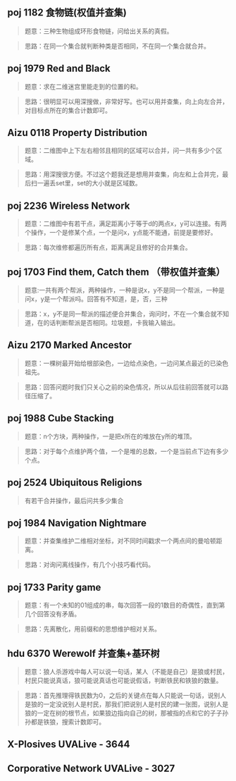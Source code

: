 ## poj 1182 食物链(权值并查集)
>题意：三种生物组成环形食物链，问给出关系的真假。

>思路：在同一个集合就判断种类是否相同，不在同一个集合就合并。

## poj 1979 Red and Black
>题意：求在二维迷宫里能走到的位置的和。

>思路：很明显可以用深搜做，非常好写。也可以用并查集，向上向左合并，对目标点所在的集合计数即可。

## Aizu 0118 Property Distribution
>题意：二维图中上下左右相邻且相同的区域可以合并，问一共有多少个区域。

>思路：用深搜很方便。不过这个题我还是想用并查集，向左和上合并完，最后扫一遍丢set里，set的大小就是区域数。

## poj 2236 Wireless Network
>题意：二维图中有若干点，满足距离小于等于d的两点x，y可以连接。有两个操作，一个是修某个点，一个是问x，y点能不能通，前提是要修好。

>思路：每次维修都遍历所有点，距离满足且修好的合并集合。

## poj 1703 Find them, Catch them （带权值并查集）
>题意:一共有两个帮派，两种操作，一种是说x，y不是同一个帮派，一种是问x，y是一个帮派吗。回答有不知道，是，否，三种

>思路：x，y不是同一帮派的描述便合并集合，询问时，不在一个集合就不知道，在的话判断帮派是否相同。垃圾题，卡我输入输出。

## Aizu 2170  Marked Ancestor
>题意：一棵树最开始给根部染色，一边给点染色，一边问某点最近的已染色祖先。

>思路：回答问题时我们只关心之前的染色情况，所以从后往前回答就可以路径压缩了。

## poj 1988 Cube Stacking
>题意：n个方块，两种操作，一是把x所在的堆放在y所的堆顶。

>思路：对于每个点维护两个值，一个是堆的总数，一个是当前点下边有多少个点。

## poj 2524 Ubiquitous Religions
>有若干合并操作，最后问共多少集合

## poj 1984 Navigation Nightmare
>题意：并查集维护二维相对坐标，对不同时间戳求一个两点间的曼哈顿距离。

>思路：对询问离线操作，有几个小技巧看代码。

## poj 1733 Parity game
>题意：有一个未知的01组成的串，每次回答一段的1数目的奇偶性，直到第几个回答没有矛盾。

>思路：先离散化，用前缀和的思想维护相对关系。

## hdu 6370 Werewolf 并查集+基环树
>题意：狼人杀游戏中每人可以说一句话，某人（不能是自己）是狼或村民，村民只能说真话，狼可能说真话也可能说假话，判断铁民和铁狼的数量。

>思路：首先推理得铁民数为0，之后的关键点在每人只能说一句话，说别人是狼的一定没说别人是村民，那我们把说别人是村民的建一张图，说别人是狼的一定在树的根节点，如果狼边指向自己的树，那被指的点和它的子子孙孙都是铁狼，搜索计数即可。

## X-Plosives UVALive - 3644

## Corporative Network UVALive - 3027
